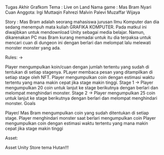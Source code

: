 Tugas Akhir Grafkom
Tema : Live on Land
Nama game : Mas Bram Nyari Cuan
Anggota:  Irgi Muttaqin Fahrezi
          Malvin Palevi
          Muzaffar Wijaya

Story : Mas Bram adalah seorang mahasiswa jurusan Ilmu Komputer dan dia sedang menempuh mata kuliah GRAFIKA KOMPUTER. Pada matkul ini diwajibkan untuk mendownload Unity sebagai media belajar. Namun, dikarenakan PC mas Bram kurang memadai untuk itu dia terpaksa untuk mencari cuan di dungeon ini dengan berlari dan melompat lalu melewati monster monster yang ada.

Rules: ->

Player mengumpulkan koin/cuan dengan jumlah tertentu yang sudah di tentukan di setiap stagenya.
PLayer membaca pesan yang ditampilkan di setiap stage oleh NFT.
Player mengumpulkan coin dengan estimasi waktu tertentu yang mana makin cepat jika stage makin tinggi.
Stage 1 -> Player mengumpulkan 20 coin untuk lanjut ke stage berikutnya dengan berlari dan melompat menghindari monster.
Stage 2 -> Player mengumpulkan 25 coin untuk lanjut ke stage berikutnya dengan berlari dan melompat menghindari monster.
Goals

  Player/ Mas Bram mengumpulkan coin yang sudah ditentukan di setiap stage.
  Player menghindari monster saat berlari mengumpulkan coin
  Player mengumpulkan coin dengan estimasi waktu tertentu yang mana makin cepat jika stage makin tinggi
  
Asset:

Asset Unity Store
tema Hutan!!!
